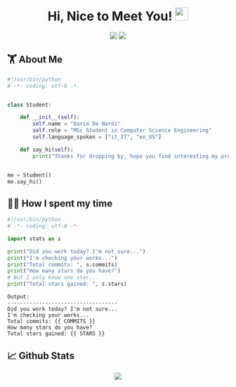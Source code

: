 <h1 align="center">
  Hi, Nice to Meet You! <img src="https://media.giphy.com/media/hvRJCLFzcasrR4ia7z/giphy.gif" width="30px">
</h1>

<p align="center">   
  <a href="mailto:dario.denardi@outlook.com" target="_blank"><img src="https://img.shields.io/badge/-Email-0D1117?style=for-the-badge&logo=gmail&logoColor=0078D4"></a>
  <a href="https://linkedin.com/in/dario-denardi" target="_blank"><img src="https://img.shields.io/badge/-LinkedIn-0D1117?style=for-the-badge&logo=linkedin&logoColor=0078D4"></a>
    <!--https://dev.to/envoy_/150-badges-for-github-pnk-->
</p>

## 🏋 About Me

```python
#!/usr/bin/python
# -*- coding: utf-8 -*-


class Student:

    def __init__(self):
        self.name = "Dario De Nardi"
        self.role = "MSc Student in Computer Science Engineering"
        self.language_spoken = ["it_IT", "en_US"]

    def say_hi(self):
        print("Thanks for dropping by, hope you find interesting my profile :)")


me = Student()
me.say_hi()
```

<!--### 🔧 Technologies & Tools

![](https://img.shields.io/badge/OS-Linux-informational?style=flat&logo=linux&logoColor=white&color=6aa6f8)
![](https://img.shields.io/badge/Editor-VS_Code-informational?style=flat&logo=visual-studio-code&logoColor=white&color=6aa6f8)
![](https://img.shields.io/badge/Code-Python-informational?style=flat&logo=python&logoColor=white&color=6aa6f8)-->

## 👨‍💻 How I spent my time

```python
#!/usr/bin/python
# -*- coding: utf-8 -*-

import stats as s

print("Did you work today? I'm not sure...")
print("I'm checking your works...")
print("Total commits: ", s.commits)
print("How many stars do you have?")
# But I only know one star...
print("Total stars gained: ", s.stars)
```

```
Output:
-----------------------------------
Did you work today? I'm not sure...
I'm checking your works...
Total commits: {{ COMMITS }}
How many stars do you have?
Total stars gained: {{ STARS }}
```

## 📈 Github Stats

<p align="center">
  <a href="https://github.com/ryo-ma/github-profile-trophy"><img alig src="https://github-profile-trophy.vercel.app/?username=dariodenardi&theme=onedark&column=7" /></a>
</p>
